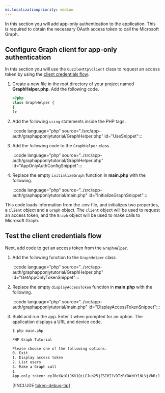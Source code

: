 ```yaml
---
ms.localizationpriority: medium
---
```


<!-- markdownlint-disable MD041 -->

In this section you will add app-only authentication to the application. This is required to obtain the necessary OAuth access token to call the Microsoft Graph.

## Configure Graph client for app-only authentication

In this section you will use the `GuzzleHttp\Client` class to request an access token by using the [client credentials flow](/azure/active-directory/develop/v2-oauth2-client-creds-grant-flow).

1. Create a new file in the root directory of your project named **GraphHelper.php**. Add the following code.

    ```php
    <?php
    class GraphHelper {
    }
    ?>
    ```

1. Add the following `using` statements inside the PHP tags.

    :::code language="php" source="./src/app-auth/graphapponlytutorial/GraphHelper.php" id="UseSnippet":::

1. Add the following code to the `GraphHelper` class.

    :::code language="php" source="../src/app-auth/graphapponlytutorial/GraphHelper.php" id="AppOnlyAuthConfigSnippet":::

1. Replace the empty `initializeGraph` function in **main.php** with the following.

    :::code language="php" source="../src/app-auth/graphapponlytutorial/main.php" id="InitializeGraphSnippet":::

This code loads information from the .env file, and initializes two properties, a `Client` object and a `Graph` object. The `Client` object will be used to request an access token, and the `Graph` object will be used to make calls to Microsoft Graph.

## Test the client credentials flow

Next, add code to get an access token from the `GraphHelper`.

1. Add the following function to the `GraphHelper` class.

    :::code language="php" source="../src/app-auth/graphapponlytutorial/GraphHelper.php" id="GetAppOnlyTokenSnippet":::

1. Replace the empty `displayAccessToken` function in **main.php** with the following.

    :::code language="php" source="../src/app-auth/graphapponlytutorial/main.php" id="DisplayAccessTokenSnippet":::

1. Build and run the app. Enter `1` when prompted for an option. The application displays a URL and device code.

    ```bash
    $ php main.php

    PHP Graph Tutorial

    Please choose one of the following options:
    0. Exit
    1. Display access token
    2. List users
    3. Make a Graph call
    1
    App-only token: eyJ0eXAiOiJKV1QiLCJub25jZSI6IlVDTzRYOWtKYlNLVjVkRzJGenJqd2xvVUcwWS...
    ```

    [!INCLUDE [token-debug-tip](../../shared/app-token-debug-tip.md)]

